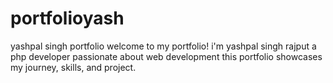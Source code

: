 # portfolioyash
yashpal singh portfolio
welcome to my portfolio! i'm yashpal singh rajput a php developer passionate about web development
this portfolio showcases my journey, skills, and project.
